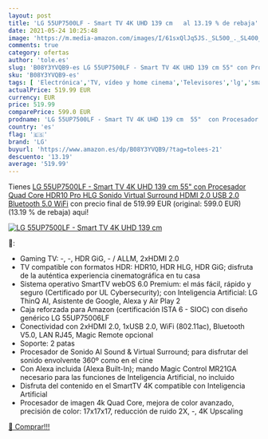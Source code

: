 ```yaml
---
layout: post
title: 'LG 55UP7500LF - Smart TV 4K UHD 139 cm   al 13.19 % de rebaja'
date: 2021-05-24 10:25:48
image: 'https://m.media-amazon.com/images/I/61sxQlJq5JS._SL500_._SL400_.jpg'
comments: true
category: ofertas
author: 'tole.es'
slug: 'B08Y3YVQB9-es LG 55UP7500LF - Smart TV 4K UHD 139 cm 55" con Procesador...'
sku: 'B08Y3YVQB9-es'
tags: [ 'Electrónica','TV, vídeo y home cinema','Televisores','lg','smart','tv', ]
actualPrice: 519.99 EUR
currency: EUR
price: 519.99
comparePrice: 599.0 EUR
prodname: 'LG 55UP7500LF - Smart TV 4K UHD 139 cm  55"  con Procesador Quad Core  HDR10 Pro  HLG  Sonido Virtual Surround  HDMI 2.0  USB 2.0  Bluetooth 5.0  WiFi'
country: 'es'
flag: '🇪🇸'
brand: 'LG'
buyurl: 'https://www.amazon.es/dp/B08Y3YVQB9/?tag=tolees-21'
descuento: '13.19'
average: '519.99'
---
```


Tienes [LG 55UP7500LF - Smart TV 4K UHD 139 cm  55"  con Procesador Quad Core  HDR10 Pro  HLG  Sonido Virtual Surround  HDMI 2.0  USB 2.0  Bluetooth 5.0  WiFi](https://www.amazon.es/dp/B08Y3YVQB9/?tag=tolees-21) con precio final de  519.99 EUR (original: 599.0 EUR) (13.19 %  de rebaja) aqui!

[![LG 55UP7500LF - Smart TV 4K UHD 139 cm  ](https://m.media-amazon.com/images/I/61sxQlJq5JS._SL500_._SL400_.jpg)](https://www.amazon.es/dp/B08Y3YVQB9/?tag=tolees-21)

🔎:

- Gaming TV: -, -, HDR GiG, - / ALLM, 2xHDMI 2.0
- TV compatible con formatos HDR: HDR10, HDR HLG, HDR GiG; disfruta de la auténtica experiencia cinematográfica en tu casa
- Sistema operativo SmartTV webOS 6.0 Premium: el más fácil, rápido y seguro (Certificado por UL Cybersecurity); con Inteligencia Artificial: LG ThinQ AI, Asistente de Google, Alexa y Air Play 2
- Caja reforzada para Amazon (certificación ISTA 6 - SIOC) con diseño genérico LG 55UP75006LF
- Conectividad con 2xHDMI 2.0, 1xUSB 2.0, WiFi (802.11ac), Bluetooth V5.0, LAN RJ45, Magic Remote opcional
- Soporte: 2 patas
- Procesador de Sonido AI Sound & Virtual Surround; para disfrutar del sonido envolvente 360º como en el cine
- Con Alexa incluida (Alexa Built-In); mando Magic Control MR21GA necesario para las funciones de Inteligencia Artificial, no incluido
- Disfruta del contenido en el SmartTV 4K compatible con Inteligencia Artificial
- Procesador de imagen 4k Quad Core, mejora de color avanzado, precisión de color: 17x17x17, reducción de ruido 2X, -, 4K Upscaling

[🛒 Comprar!!!](https://www.amazon.es/dp/B08Y3YVQB9/?tag=tolees-21)
